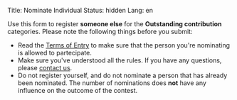 Title: Nominate Individual
Status: hidden
Lang: en

Use this form to register **someone else** for the **Outstanding
contribution** categories. Please note the following things before you
submit:

-   Read the [Terms of
    Entry]({filename}/files/UbuContest-Termsofentry_0.pdf) to make
    sure that the person you're nominating is allowed to partecipate.
-   Make sure you've understood all the rules. If you have any
    questions, please [contact
    us](mailto:contest-ubucon-de@lists.ubuntu-eu.org).
-   Do not register yourself, and do not nominate a person that has
    already been nominated. The number of nominations does **not** have
    any influence on the outcome of the contest.
